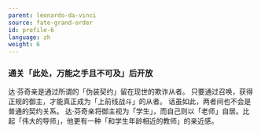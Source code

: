 ```yaml
---
parent: leonardo-da-vinci
source: fate-grand-order
id: profile-6
language: zh
weight: 6
---
```


### 通关「此处，万能之手且不可及」后开放

达·芬奇亲是通过所谓的「伪装契约」留在现世的欺诈从者。
只要通过召唤，获得正规的御主，才能真正成为「上前线战斗」的从者。
话虽如此，两者间也不会是普通的契约关系。
达·芬奇亲将御主视为「学生」，而自己则以「老师」自居。比起「伟大的导师」，他更有一种「和学生年龄相近的教师」的亲近感。
